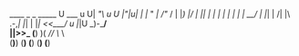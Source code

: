 

  ____          _   _       _____         U  ___ u 
U|  _"\ u    U |"|u| |     |_ " _|         \/"_ \/ 
\| |_) |/     \| |\| |       | |           | | | | 
 |  __/        | |_| |      /| |\      .-,_| |_| | 
 |_|          <<\___/      u |_|U       \_)-\___/  
 ||>>_       (__) )(       _// \\_           \\    
(__)__)          (__)     (__) (__)         (__)   

